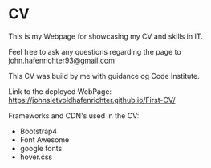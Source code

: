 # CV

This is my Webpage for showcasing my CV and skills in IT.

Feel free to ask any questions regarding the page to john.hafenrichter93@gmail.com

This CV was build by me with guidance og Code Institute.

Link to the deployed WebPage:
https://johnsletvoldhafenrichter.github.io/First-CV/

Frameworks and CDN's used in the CV:

* Bootstrap4
* Font Awesome
* google fonts
* hover.css